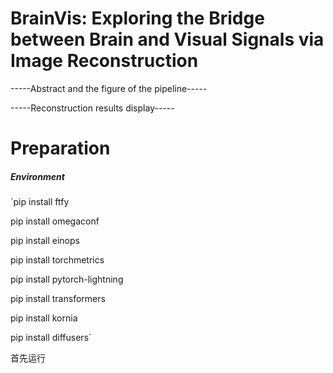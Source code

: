 # BrainVis: Exploring the Bridge between Brain and Visual Signals via Image Reconstruction

-----Abstract and the figure of the pipeline-----

-----Reconstruction results display-----

# Preparation

##### Environment

`pip install ftfy

pip install omegaconf

pip install einops

pip install torchmetrics

pip install pytorch-lightning

pip install transformers

pip install kornia

pip install diffusers`

首先运行
